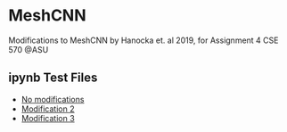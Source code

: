 # MeshCNN
Modifications to MeshCNN by Hanocka et. al 2019, for Assignment 4 CSE 570 @ASU

## ipynb Test Files
* [No modifications](https://colab.research.google.com/drive/1r_ITWy2R5F3ZlAcD-TadAXGedBBUlrYL?usp=sharing)
* [Modification 2]()
* [Modification 3]()
